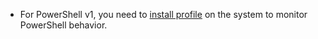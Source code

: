 * For PowerShell v1, you need to [install profile](PowerShellv1) on the system to monitor PowerShell behavior.
